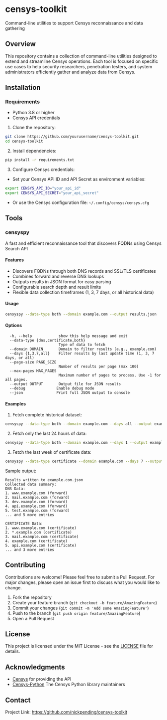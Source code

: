 # censys-toolkit
Command-line utilities to support Censys reconnaissance and data gathering 

## Overview
This repository contains a collection of command-line utilities designed to extend and streamline Censys operations. Each tool is focused on specific use cases to help security researchers, penetration testers, and system administrators efficiently gather and analyze data from Censys.

## Installation
### Requirements
- Python 3.8 or higher
- Censys API credentials

1. Clone the repository:
```bash
git clone https://github.com/yourusername/censys-toolkit.git
cd censys-toolkit
```

2. Install dependencies:
```bash
pip install -r requirements.txt
```

3. Configure Censys credentials:
- Set your Censys API ID and API Secret as environment variables:
```bash
export CENSYS_API_ID="your_api_id"
export CENSYS_API_SECRET="your_api_secret"
```
- Or use the Censys configuration file: `~/.config/censys/censys.cfg`

## Tools

### censyspy
A fast and efficient reconnaissance tool that discovers FQDNs using Censys Search API

#### Features
- Discovers FQDNs through both DNS records and SSL/TLS certificates
- Combines forward and reverse DNS lookups
- Outputs results in JSON format for easy parsing
- Configurable search depth and result limits
- Flexible data collection timeframes (1, 3, 7 days, or all historical data)

#### Usage
```bash
censyspy --data-type both --domain example.com --output results.json
```

#### Options
```
  -h, --help            show this help message and exit
  --data-type {dns,certificate,both}
                        Type of data to fetch
  --domain DOMAIN       Domain to filter results (e.g., example.com)
  --days {1,3,7,all}    Filter results by last update time (1, 3, 7 days, or all)
  --page-size PAGE_SIZE
                        Number of results per page (max 100)
  --max-pages MAX_PAGES
                        Maximum number of pages to process. Use -1 for all pages.
  --output OUTPUT       Output file for JSON results
  --debug              Enable debug mode
  --json               Print full JSON output to console
```

#### Examples

1. Fetch complete historical dataset:
```bash
censyspy --data-type both --domain example.com --days all --output example.com.json
```

2. Fetch only the last 24 hours of data:
```bash
censyspy --data-type both --domain example.com --days 1 --output example.com-daily.json
```

3. Fetch the last week of certificate data:
```bash
censyspy --data-type certificate --domain example.com --days 7 --output example.com-certs.json
```

Sample output:
```
Results written to example.com.json
Collected data summary:
DNS Data:
1. www.example.com (forward)
2. mail.example.com (forward)
3. dev.example.com (forward)
4. api.example.com (forward)
5. test.example.com (forward)
... and 5 more entries

CERTIFICATE Data:
1. www.example.com (certificate)
2. *.example.com (certificate)
3. mail.example.com (certificate)
4. example.com (certificate)
5. api.example.com (certificate)
... and 3 more entries
```

## Contributing
Contributions are welcome! Please feel free to submit a Pull Request. For major changes, please open an issue first to discuss what you would like to change.

1. Fork the repository
2. Create your feature branch (`git checkout -b feature/AmazingFeature`)
3. Commit your changes (`git commit -m 'Add some AmazingFeature'`)
4. Push to the branch (`git push origin feature/AmazingFeature`)
5. Open a Pull Request

## License
This project is licensed under the MIT License - see the [LICENSE](LICENSE) file for details.

## Acknowledgments
- [Censys](https://censys.io/) for providing the API
- [Censys-Python](https://github.com/censys/censys-python) The Censys Python library maintainers

## Contact
Project Link: https://github.com/nickpending/censys-toolkit
